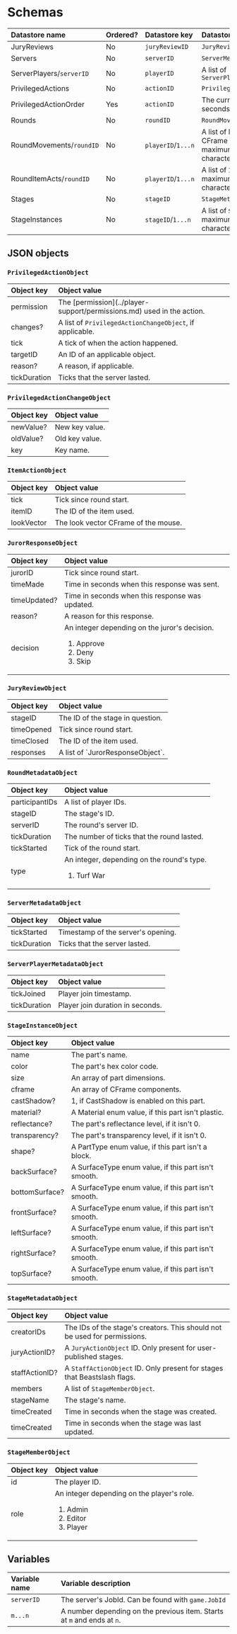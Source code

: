 # Schemas
<table>
  <thead>
    <tr>
      <th align="left">Datastore name</th>
      <th align="left">Ordered?</th>
      <th align="left">Datastore key</th>
      <th align="left">Datastore value</th>
    </tr>
  </thead>
  <tbody>
    <tr>
      <td>JuryReviews</td>
      <td>No</td>
      <td>
        <code>juryReviewID</code>
      </td>
      <td>
        <code>JuryReviewObject</code>
      </td>
    </tr>
    <tr>
      <td>Servers</td>
      <td>No</td>
      <td>
        <code>serverID</code>
      </td>
      <td>
        <code>ServerMetadataObject</code>
      </td>
    </tr>
    <tr>
      <td>
        ServerPlayers/<code>serverID</code>
      </td>
      <td>No</td>
      <td>
        <code>playerID</code>
      </td>
      <td>
        A list of <code>ServerPlayerMetadataObject</code>
      </td>
    </tr>
    <tr>
      <td>
        PrivilegedActions
      </td>
      <td>No</td>
      <td>
        <code>actionID</code>
      </td>
      <td>
        <code>PrivilegedActionObject</code>
      </td>
    </tr>
    <tr>
      <td>
        PrivilegedActionOrder
      </td>
      <td>Yes</td>
      <td>
        <code>actionID</code>
      </td>
      <td>
        The current time in seconds.
      </td>
    </tr>
    <tr>
      <td>Rounds</td>
      <td>No</td>
      <td>
        <code>roundID</code>
      </td>
      <td>
        <code>RoundMovementObject</code>
      </td>
    </tr>
    <tr>
      <td>RoundMovements/<code>roundID</code></td>
      <td>No</td>
      <td>
        <code>playerID</code>/<code>1...n</code>
      </td>
      <td>
        A list of HumanoidRootPart CFrame components, maximum 4 million characters
      </td>
    </tr>
    <tr>
      <td>RoundItemActs/<code>roundID</code></td>
      <td>No</td>
      <td>
        <code>playerID</code>/<code>1...n</code>
      </td>
      <td>
        A list of <code>ItemActionObject</code>, maximum 4 million characters
      </td>
    </tr>
    <tr>
      <td>Stages</td>
      <td>No</td>
      <td>
        <code>stageID</code>
      </td>
      <td>
        <code>StageMetadataObject</code>
      </td>
    </tr>
    <tr>
      <td>StageInstances</td>
      <td>No</td>
      <td>
        <code>stageID</code>/<code>1...n</code>
      </td>
      <td>
        A list of <code>StageInstanceInfo</code>, maximum 4 million characters
      </td>
    </tr>
  </tbody>
</table>

## JSON objects
### `PrivilegedActionObject`
<table>
  <thead>
    <tr>
      <th align="left">Object key</th>
      <th align="left">Object value</th>
    </tr>
  </thead>
  <tbody>
    <tr>
      <td>permission</td>
      <td>
        The [permission](../player-support/permissions.md) used in the action.
      </td>
    </tr>
    <tr>
      <td>changes?</td>
      <td>
        A list of <code>PrivilegedActionChangeObject</code>, if applicable.
      </td>
    </tr>
    <tr>
      <td>tick</td>
      <td>
        A tick of when the action happened.
      </td>
    </tr>
    <tr>
      <td>targetID</td>
      <td>
        An ID of an applicable object.
      </td>
    </tr>
    <tr>
      <td>reason?</td>
      <td>
        A reason, if applicable.
      </td>
    </tr>
    <tr>
      <td>tickDuration</td>
      <td>Ticks that the server lasted.</td>
    </tr>
  </tbody>
</table>

### `PrivilegedActionChangeObject`
<table>
  <thead>
    <tr>
      <th align="left">Object key</th>
      <th align="left">Object value</th>
    </tr>
  </thead>
  <tbody>
    <tr>
      <td>newValue?</td>
      <td>
        New key value.
      </td>
    </tr>
    <tr>
      <td>oldValue?</td>
      <td>
        Old key value.
      </td>
    </tr>
    <tr>
      <td>key</td>
      <td>
        Key name.
      </td>
    </tr>
  </tbody>
</table>

### `ItemActionObject`
<table>
  <thead>
    <tr>
      <th align="left">Object key</th>
      <th align="left">Object value</th>
    </tr>
  </thead>
  <tbody>
    <tr>
      <td>tick</td>
      <td>Tick since round start.</td>
    </tr>
    <tr>
      <td>itemID</td>
      <td>The ID of the item used.</td>
    </tr>
    <tr>
      <td>lookVector</td>
      <td>The look vector CFrame of the mouse.</td>
    </tr>
  </tbody>
</table>

### `JurorResponseObject`
<table>
  <thead>
    <tr>
      <th align="left">Object key</th>
      <th align="left">Object value</th>
    </tr>
  </thead>
  <tbody>
    <tr>
      <td>jurorID</td>
      <td>Tick since round start.</td>
    </tr>
    <tr>
      <td>timeMade</td>
      <td>Time in seconds when this response was sent.</td>
    </tr>
    <tr>
      <td>timeUpdated?</td>
      <td>Time in seconds when this response was updated.</td>
    </tr>
    <tr>
      <td>reason?</td>
      <td>A reason for this response.</td>
    </tr>
    <tr>
      <td>decision</td>
      <td>
        An integer depending on the juror's decision.
        <ol>
          <li>Approve</li>
          <li>Deny</li>
          <li>Skip</li>
        </ol>
      </td>
    </tr>
  </tbody>
</table>


### `JuryReviewObject`
<table>
  <thead>
    <tr>
      <th align="left">Object key</th>
      <th align="left">Object value</th>
    </tr>
  </thead>
  <tbody>
    <tr>
      <td>stageID</td>
      <td>The ID of the stage in question.</td>
    </tr>
    <tr>
      <td>timeOpened</td>
      <td>Tick since round start.</td>
    </tr>
    <tr>
      <td>timeClosed</td>
      <td>The ID of the item used.</td>
    </tr>
    <tr>
      <td>responses</td>
      <td>A list of `JurorResponseObject`.</td>
    </tr>
  </tbody>
</table>

### `RoundMetadataObject`
<table>
  <thead>
    <tr>
      <th align="left">Object key</th>
      <th align="left">Object value</th>
    </tr>
  </thead>
  <tbody>
    <tr>
      <td>participantIDs</td>
      <td>A list of player IDs.</td>
    </tr>
    <tr>
      <td>stageID</td>
      <td>The stage's ID.</td>
    </tr>
    <tr>
      <td>serverID</td>
      <td>The round's server ID.</td>
    </tr>
    <tr>
      <td>tickDuration</td>
      <td>The number of ticks that the round lasted.</td>
    </tr>
    <tr>
      <td>tickStarted</td>
      <td>Tick of the round start.</td>
    </tr>
    <tr>
      <td>type</td>
      <td>
        An integer, depending on the round's type.
        <ol>
          <li>Turf War</li>
        </ol>
      </td>
    </tr>
  </tbody>
</table>

### `ServerMetadataObject`
<table>
  <thead>
    <tr>
      <th align="left">Object key</th>
      <th align="left">Object value</th>
    </tr>
  </thead>
  <tbody>
    <tr>
      <td>tickStarted</td>
      <td>Timestamp of the server's opening.</td>
    </tr>
    <tr>
      <td>tickDuration</td>
      <td>Ticks that the server lasted.</td>
    </tr>
  </tbody>
</table>

### `ServerPlayerMetadataObject`
<table>
  <thead>
    <tr>
      <th align="left">Object key</th>
      <th align="left">Object value</th>
    </tr>
  </thead>
  <tbody>
    <tr>
      <td>tickJoined</td>
      <td>Player join timestamp.</td>
    </tr>
    <tr>
      <td>tickDuration</td>
      <td>Player join duration in seconds.</td>
    </tr>
  </tbody>
</table>

### `StageInstanceObject`
<table>
  <thead>
    <tr>
      <th align="left">Object key</th>
      <th align="left">Object value</th>
    </tr>
  </thead>
  <tbody>
    <tr>
      <td>name</td>
      <td>The part's name.</td>
    </tr>
    <tr>
      <td>color</td>
      <td>The part's hex color code.</td>
    </tr>
    <tr>
      <td>size</td>
      <td>An array of part dimensions.</td>
    </tr>
    <tr>
      <td>cframe</td>
      <td>An array of CFrame components.</td>
    </tr>
    <tr>
      <td>castShadow?</td>
      <td>1, if CastShadow is enabled on this part.</td>
    </tr>
    <tr>
      <td>material?</td>
      <td>A Material enum value, if this part isn't plastic.</td>
    </tr>
    <tr>
      <td>reflectance?</td>
      <td>The part's reflectance level, if it isn't 0.</td>
    </tr>
    <tr>
      <td>transparency?</td>
      <td>The part's transparency level, if it isn't 0.</td>
    </tr>
    <tr>
      <td>shape?</td>
      <td>A PartType enum value, if this part isn't a block.</td>
    </tr>
    <tr>
      <td>backSurface?</td>
      <td>A SurfaceType enum value, if this part isn't smooth.</td>
    </tr>
    <tr>
      <td>bottomSurface?</td>
      <td>A SurfaceType enum value, if this part isn't smooth.</td>
    </tr>
    <tr>
      <td>frontSurface?</td>
      <td>A SurfaceType enum value, if this part isn't smooth.</td>
    </tr>
    <tr>
      <td>leftSurface?</td>
      <td>A SurfaceType enum value, if this part isn't smooth.</td>
    </tr>
    <tr>
      <td>rightSurface?</td>
      <td>A SurfaceType enum value, if this part isn't smooth.</td>
    </tr>
    <tr>
      <td>topSurface?</td>
      <td>A SurfaceType enum value, if this part isn't smooth.</td>
    </tr>
  </tbody>
</table>

### `StageMetadataObject`
<table>
  <thead>
    <tr>
      <th align="left">Object key</th>
      <th align="left">Object value</th>
    </tr>
  </thead>
  <tbody>
    <tr>
      <td>creatorIDs</td>
      <td>The IDs of the stage's creators. This should not be used for permissions.</td>
    </tr>
    <tr>
      <td>juryActionID?</td>
      <td>A <code>JuryActionObject</code> ID. Only present for user-published stages.</td>
    </tr>
    <tr>
      <td>staffActionID?</td>
      <td>A <code>StaffActionObject</code> ID. Only present for stages that Beastslash flags.</td>
    </tr>
    <tr>
      <td>members</td>
      <td>A list of <code>StageMemberObject</code>.</td>
    </tr>
    <tr>
      <td>stageName</td>
      <td>The stage's name.</td>
    </tr>
    <tr>
      <td>timeCreated</td>
      <td>Time in seconds when the stage was created.</td>
    </tr>
    <tr>
      <td>timeCreated</td>
      <td>Time in seconds when the stage was last updated.</td>
    </tr>
  </tbody>
</table>

### `StageMemberObject`
<table>
  <thead>
    <tr>
      <th align="left">Object key</th>
      <th align="left">Object value</th>
    </tr>
  </thead>
  <tbody>
    <tr>
      <td>id</td>
      <td>The player ID.</td>
    </tr>
    <tr>
      <td>role</td>
      <td>
        An integer depending on the player's role.
        <ol>
          <li>Admin</li>
          <li>Editor</li>
          <li>Player</li>
        </ol>
      </td>
    </tr>
  </tbody>
</table>

## Variables
<table>
  <thead>
    <tr>
      <th align="left">Variable name</th>
      <th align="left">Variable description</th>
    </tr>
  </thead>
  <tbody>
    <tr>
      <td>
        <code>serverID</code>
      </td>
      <td>The server's JobId. Can be found with <code>game.JobId</code></td>
    </tr>
    <tr>
      <td>
        <code>m...n</code>
      </td>
      <td>A number depending on the previous item. Starts at <code>m</code> and ends at <code>n</code>.</td>
    </tr>
  </tbody>
</table>

